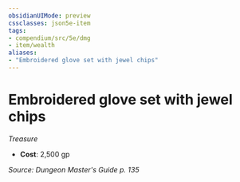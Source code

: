 ```yaml
---
obsidianUIMode: preview
cssclasses: json5e-item
tags:
- compendium/src/5e/dmg
- item/wealth
aliases: 
- "Embroidered glove set with jewel chips"
---
```

# Embroidered glove set with jewel chips
*Treasure*  

- **Cost**: 2,500 gp

*Source: Dungeon Master's Guide p. 135*